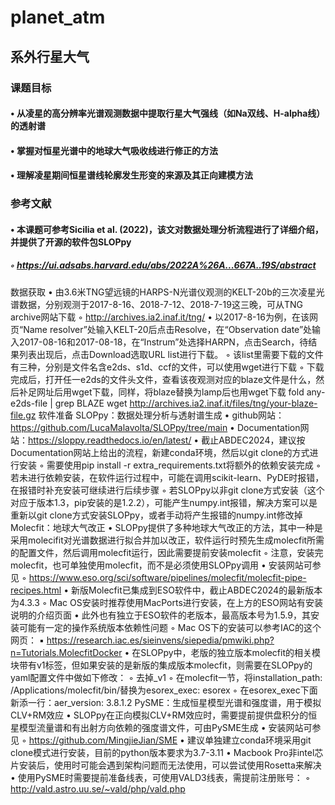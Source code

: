 # planet_atm
## 系外行星大气
  ### 课题目标
   #### • 从凌星的高分辨率光谱观测数据中提取行星大气强线（如Na双线、H-alpha线）的透射谱
   #### • 掌握对恒星光谱中的地球大气吸收线进行修正的方法
   #### • 理解凌星期间恒星谱线轮廓发生形变的来源及其正向建模方法
  ### 参考文献
   #### • 本课题可参考Sicilia et al. (2022)，该文对数据处理分析流程进行了详细介绍，并提供了开源的软件包SLOPpy
  #####  ◦ https://ui.adsabs.harvard.edu/abs/2022A%26A...667A..19S/abstract
  数据获取
    • 由3.6米TNG望远镜的HARPS-N光谱仪观测的KELT-20b的三次凌星光谱数据，分别观测于2017-8-16、2018-7-12、2018-7-19这三晚，可从TNG archive网站下载
      ◦ http://archives.ia2.inaf.it/tng/
    • 以2017-8-16为例，在该网页“Name resolver”处输入KELT-20后点击Resolve，在“Observation date”处输入2017-08-16和2017-08-18，在“Instrum”处选择HARPN，点击Search，待结果列表出现后，点击Download选取URL list进行下载。
      ◦ 该list里需要下载的文件有三种，分别是文件名含e2ds、s1d、ccf的文件，可以使用wget进行下载
      ◦ 下载完成后，打开任一e2ds的文件头文件，查看该夜观测对应的blaze文件是什么，然后补足网址后用wget下载，同样，将blaze替换为lamp后也用wget下载
      fold any-e2ds-file | grep BLAZE
      wget http://archives.ia2.inaf.it/files/tng/your-blaze-file.gz
软件准备
  SLOPpy：数据处理分析与透射谱生成
    • github网站：https://github.com/LucaMalavolta/SLOPpy/tree/main
    • Documentation网站：https://sloppy.readthedocs.io/en/latest/
    • 截止ABDEC2024，建议按Documentation网站上给出的流程，新建conda环境，然后以git clone的方式进行安装
      ◦ 需要使用pip install -r extra_requirements.txt将额外的依赖安装完成
      ◦ 若未进行依赖安装，在软件运行过程中，可能在调用scikit-learn、PyDE时报错，在报错时补充安装可继续进行后续步骤
      ◦ 若SLOPpy以非git clone方式安装（这个对应于版本1.3，pip安装的是1.2.2），可能产生numpy.int报错，解决方案可以是重新以git clone方式安装SLOPpy，或者手动将产生报错的numpy.int修改掉
  Molecfit：地球大气改正
    • SLOPpy提供了多种地球大气改正的方法，其中一种是采用molecifit对光谱数据进行拟合并加以改正，软件运行时预先生成molecfit所需的配置文件，然后调用molecfit运行，因此需要提前安装molecfit
      ◦ 注意，安装完molecfit，也可单独使用molecfit，而不是必须使用SLOPpy调用
    • 安装网站可参见
      ◦ https://www.eso.org/sci/software/pipelines/molecfit/molecfit-pipe-recipes.html
    • 新版Molecfit已集成到ESO软件中，截止ABDEC2024的最新版本为4.3.3
      ◦ Mac OS安装时推荐使用MacPorts进行安装，在上方的ESO网站有安装说明的介绍页面
    • 此外也有独立于ESO软件的老版本，最高版本号为1.5.9，其安装可能有一定的操作系统版本依赖性问题
      ◦ Mac OS下的安装可以参考IAC的这个网页：
        ▪ https://research.iac.es/sieinvens/siepedia/pmwiki.php?n=Tutorials.MolecfitDocker
    • 在SLOPpy中，老版的独立版本molecfit的相关模块带有v1标签，但如果安装的是新版的集成版本molecfit，则需要在SLOPpy的yaml配置文件中做如下修改：
      ◦ 去掉_v1
      ◦ 在molecfit一节，将installation_path: /Applications/molecfit/bin/替换为esorex_exec: esorex
      ◦ 在esorex_exec下面新添一行：aer_version: 3.8.1.2
  PySME：生成恒星模型光谱和强度谱，用于模拟CLV+RM效应
    • SLOPpy在正向模拟CLV+RM效应时，需要提前提供盘积分的恒星模型流量谱和有出射方向依赖的强度谱文件，可由PySME生成
    • 安装网站可参见
      ◦ https://github.com/MingjieJian/SME
    • 建议单独建立conda环境采用git clone模式进行安装，目前的python版本要求为3.7-3.11
    • Macbook Pro非intel芯片安装后，使用时可能会遇到架构问题而无法使用，可以尝试使用Rosetta来解决
    • 使用PySME时需要提前准备线表，可使用VALD3线表，需提前注册账号：
      ◦ http://vald.astro.uu.se/~vald/php/vald.php
  













        
